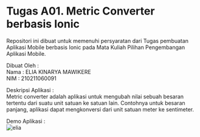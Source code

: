 # Tugas A01. Metric Converter berbasis Ionic

Repositori ini dibuat untuk memenuhi persyaratan dari Tugas pembuatan Aplikasi Mobile berbasis Ionic pada Mata Kuliah Pilihan Pengembangan Aplikasi Mobile. </br>

Dibuat Oleh : </br>
Nama : ELIA KINARYA MAWIKERE </br>
NIM : 210211060091

Deskripsi Aplikasi : </br>
Metric converter adalah aplikasi untuk mengubah nilai sebuah besaran tertentu dari suatu unit satuan ke satuan lain. Contohnya untuk besaran panjang, aplikasi dapat mengkonversi dari unit satuan meter ke sentimeter.

Demo Aplikasi : </br>
![elia](https://github.com/Luxferre84/metric_converter-elia-IONIC/assets/119104122/1c55e5a7-ccb3-43fa-9b4c-bbb34ea59e27)
